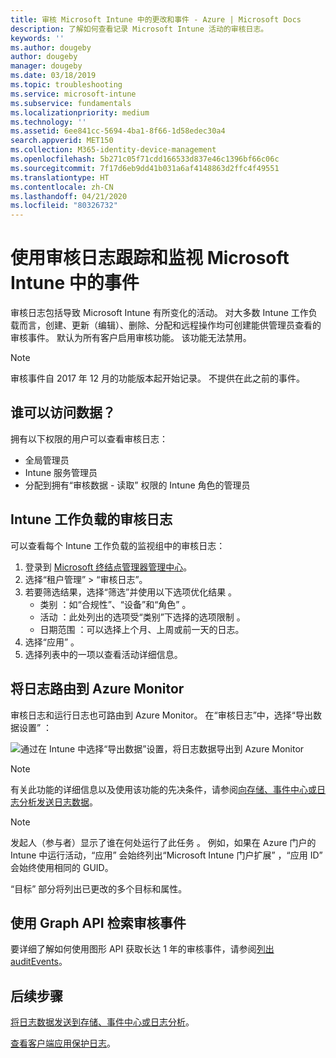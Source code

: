 ```yaml
---
title: 审核 Microsoft Intune 中的更改和事件 - Azure | Microsoft Docs
description: 了解如何查看记录 Microsoft Intune 活动的审核日志。
keywords: ''
ms.author: dougeby
author: dougeby
manager: dougeby
ms.date: 03/18/2019
ms.topic: troubleshooting
ms.service: microsoft-intune
ms.subservice: fundamentals
ms.localizationpriority: medium
ms.technology: ''
ms.assetid: 6ee841cc-5694-4ba1-8f66-1d58edec30a4
search.appverid: MET150
ms.collection: M365-identity-device-management
ms.openlocfilehash: 5b271c05f71cdd166533d837e46c1396bf66c06c
ms.sourcegitcommit: 7f17d6eb9dd41b031a6af4148863d2ffc4f49551
ms.translationtype: HT
ms.contentlocale: zh-CN
ms.lasthandoff: 04/21/2020
ms.locfileid: "80326732"
---
```

# <a name="use-audit-logs-to-track-and-monitor-events-in-microsoft-intune"></a>使用审核日志跟踪和监视 Microsoft Intune 中的事件

审核日志包括导致 Microsoft Intune 有所变化的活动。 对大多数 Intune 工作负载而言，创建、更新（编辑）、删除、分配和远程操作均可创建能供管理员查看的审核事件。 默认为所有客户启用审核功能。 该功能无法禁用。

> [!NOTE]
> 审核事件自 2017 年 12 月的功能版本起开始记录。 不提供在此之前的事件。

## <a name="who-can-access-the-data"></a>谁可以访问数据？

拥有以下权限的用户可以查看审核日志：

- 全局管理员
- Intune 服务管理员
- 分配到拥有“审核数据   - 读取”  权限的 Intune 角色的管理员

## <a name="audit-logs-for-intune-workloads"></a>Intune 工作负载的审核日志

可以查看每个 Intune 工作负载的监视组中的审核日志：

1. 登录到 [Microsoft 终结点管理器管理中心](https://go.microsoft.com/fwlink/?linkid=2109431)。
2. 选择“租户管理” > “审核日志”。
3. 若要筛选结果，选择“筛选”并使用以下选项优化结果  。
    - 类别  ：如“合规性”、“设备”和“角色”    。
    - 活动  ：此处列出的选项受“类别”下选择的选项限制  。
    - 日期范围  ：可以选择上个月、上周或前一天的日志。
4. 选择“应用”  。
4. 选择列表中的一项以查看活动详细信息。

## <a name="route-logs-to-azure-monitor"></a>将日志路由到 Azure Monitor

审核日志和运行日志也可路由到 Azure Monitor。 在“审核日志”中，选择“导出数据设置”   ：

![通过在 Intune 中选择“导出数据”设置，将日志数据导出到 Azure Monitor](./media/monitor-audit-logs/audit-logs-export-data-settings.png)

> [!NOTE]
> 有关此功能的详细信息以及使用该功能的先决条件，请参阅[向存储、事件中心或日志分析发送日志数据](review-logs-using-azure-monitor.md)。

> [!NOTE]
> 发起人（参与者）显示了谁在何处运行了此任务  。 例如，如果在 Azure 门户的 Intune 中运行活动，“应用”  会始终列出“Microsoft Intune 门户扩展”  ，“应用 ID”  会始终使用相同的 GUID。
>
> “目标”  部分将列出已更改的多个目标和属性。  

## <a name="use-graph-api-to-retrieve-audit-events"></a>使用 Graph API 检索审核事件

要详细了解如何使用图形 API 获取长达 1 年的审核事件，请参阅[列出 auditEvents](https://docs.microsoft.com/graph/api/intune-auditing-auditevent-list?view=graph-rest-1.0)。

## <a name="next-steps"></a>后续步骤

[将日志数据发送到存储、事件中心或日志分析](review-logs-using-azure-monitor.md)。

[查看客户端应用保护日志](../apps/app-protection-policy-settings-log.md)。
